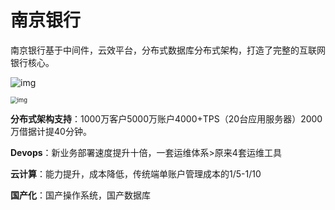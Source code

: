 # 南京银行

南京银行基于中间件，云效平台，分布式数据库分布式架构，打造了完整的互联网银行核心。


![img](http://help-static-aliyun-doc.aliyuncs.com/assets/img/15925/15481782337219_zh-CN.png)


<img src="http://help-static-aliyun-doc.aliyuncs.com/assets/img/15925/15481782337220_zh-CN.png" alt="img" style="zoom:67%;" />

**分布式架构支持**：1000万客户5000万账户4000+TPS（20台应用服务器）2000万借据计提40分钟。

**Devops**：新业务部署速度提升十倍，一套运维体系>原来4套运维工具

**云计算**：能力提升，成本降低，传统端单账户管理成本的1/5-1/10

**国产化**：国产操作系统，国产数据库